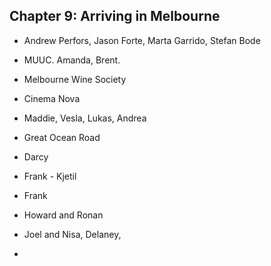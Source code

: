 ## Chapter 9: Arriving in Melbourne

-	Andrew Perfors, Jason Forte, Marta Garrido, Stefan Bode
-	MUUC. Amanda, Brent.
-	Melbourne Wine Society
-	Cinema Nova
-	Maddie, Vesla, Lukas, Andrea
-	Great Ocean Road
-	Darcy
-	Frank - Kjetil
-	Frank
-	Howard and Ronan
-	Joel and Nisa, Delaney, 

- 